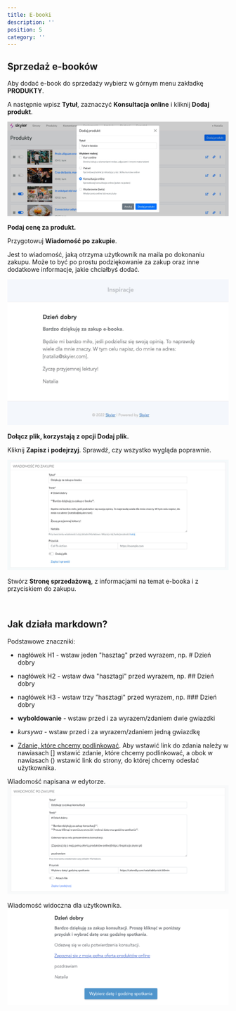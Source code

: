 ```yaml
---
title: E-booki
description: ''
position: 5
category: ''
---
```


## Sprzedaż e-booków

Aby dodać e-book do sprzedaży wybierz w górnym menu zakładkę **PRODUKTY**.

A następnie wpisz **Tytuł**, zaznaczyć **Konsultacja online** i kliknij **Dodaj produkt**.

<img src="/img/screen-konsultacja-ebook.jpg" alt=""/>

**Podaj cenę za produkt.**

Przygotowuj **Wiadomość po zakupie**. 

Jest to wiadomość, jaką otrzyma użytkownik na maila po dokonaniu zakupu. 
Może to być po prostu podziękowanie za zakup oraz inne dodatkowe informacje, jakie chciałbyś dodać.

<img src="/img/screen-wiadomosc-konsultacja-przed.jpg" alt=""/>

**Dołącz plik, korzystają z opcji Dodaj plik.**

Kliknij **Zapisz i podejrzyj**. Sprawdź, czy wszystko wygląda poprawnie. 

<img src="/img/screen-wiadomosc-konsultacja-po.jpg" alt=""/>

Stwórz **Stronę sprzedażową**, z informacjami na temat e-booka i z przyciskiem do zakupu. 

<br/>

## Jak działa markdown? 

Podstawowe znaczniki:

* nagłówek H1 - wstaw jeden "hasztag" przed wyrazem, np. # Dzień dobry

* nagłówek H2 - wstaw dwa "hasztagi" przed wyrazem, np. ## Dzień dobry

* nagłówek H3 - wstaw trzy "hasztagi" przed wyrazem, np. ### Dzień dobry

* **wyboldowanie** - wstaw przed i za wyrazem/zdaniem dwie gwiazdki

* *kursywa* - wstaw przed i za wyrazem/zdaniem jedną gwiazdkę

* [Zdanie, które chcemy podlinkować](https://www.google.com). Aby wstawić link do zdania należy w nawiasach [] wstawić zdanie, które chcemy podlinkować, a obok w nawiasach () wstawić link do strony, do której chcemy odesłać użytkownika.

Wiadomość napisana w edytorze.
<img src="/img/screen-konsultacja-przed.png" alt=""/>

Wiadomość widoczna dla użytkownika.
<img src="/img/screen-konsultacja-po.png" alt=""/>